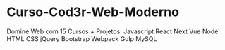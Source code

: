 # Curso-Cod3r-Web-Moderno
Domine Web com 15 Cursos + Projetos: Javascript React Next Vue Node HTML CSS jQuery Bootstrap Webpack Gulp MySQL
